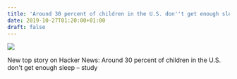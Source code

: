 ```yaml
---
title: 'Around 30 percent of children in the U.S. don''t get enough sleep – study'
date: 2019-10-27T01:20:00+01:00
draft: false
---
```


![](https://ifttt.com/images/no_image_card.png)  

New top story on Hacker News: Around 30 percent of children in the U.S. don't get enough sleep – study